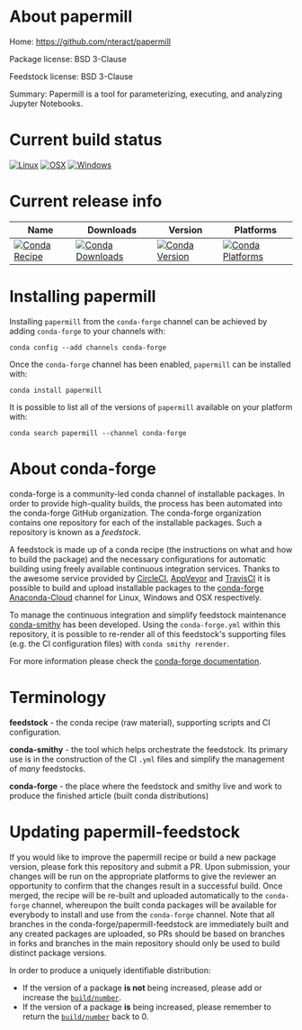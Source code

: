About papermill
===============

Home: https://github.com/nteract/papermill

Package license: BSD 3-Clause

Feedstock license: BSD 3-Clause

Summary: Papermill is a tool for parameterizing, executing, and analyzing Jupyter Notebooks.



Current build status
====================

[![Linux](https://img.shields.io/circleci/project/github/conda-forge/papermill-feedstock/master.svg?label=Linux)](https://circleci.com/gh/conda-forge/papermill-feedstock)
[![OSX](https://img.shields.io/travis/conda-forge/papermill-feedstock/master.svg?label=macOS)](https://travis-ci.org/conda-forge/papermill-feedstock)
[![Windows](https://img.shields.io/appveyor/ci/conda-forge/papermill-feedstock/master.svg?label=Windows)](https://ci.appveyor.com/project/conda-forge/papermill-feedstock/branch/master)

Current release info
====================

| Name | Downloads | Version | Platforms |
| --- | --- | --- | --- |
| [![Conda Recipe](https://img.shields.io/badge/recipe-papermill-green.svg)](https://anaconda.org/conda-forge/papermill) | [![Conda Downloads](https://img.shields.io/conda/dn/conda-forge/papermill.svg)](https://anaconda.org/conda-forge/papermill) | [![Conda Version](https://img.shields.io/conda/vn/conda-forge/papermill.svg)](https://anaconda.org/conda-forge/papermill) | [![Conda Platforms](https://img.shields.io/conda/pn/conda-forge/papermill.svg)](https://anaconda.org/conda-forge/papermill) |

Installing papermill
====================

Installing `papermill` from the `conda-forge` channel can be achieved by adding `conda-forge` to your channels with:

```
conda config --add channels conda-forge
```

Once the `conda-forge` channel has been enabled, `papermill` can be installed with:

```
conda install papermill
```

It is possible to list all of the versions of `papermill` available on your platform with:

```
conda search papermill --channel conda-forge
```


About conda-forge
=================

conda-forge is a community-led conda channel of installable packages.
In order to provide high-quality builds, the process has been automated into the
conda-forge GitHub organization. The conda-forge organization contains one repository
for each of the installable packages. Such a repository is known as a *feedstock*.

A feedstock is made up of a conda recipe (the instructions on what and how to build
the package) and the necessary configurations for automatic building using freely
available continuous integration services. Thanks to the awesome service provided by
[CircleCI](https://circleci.com/), [AppVeyor](https://www.appveyor.com/)
and [TravisCI](https://travis-ci.org/) it is possible to build and upload installable
packages to the [conda-forge](https://anaconda.org/conda-forge)
[Anaconda-Cloud](https://anaconda.org/) channel for Linux, Windows and OSX respectively.

To manage the continuous integration and simplify feedstock maintenance
[conda-smithy](https://github.com/conda-forge/conda-smithy) has been developed.
Using the ``conda-forge.yml`` within this repository, it is possible to re-render all of
this feedstock's supporting files (e.g. the CI configuration files) with ``conda smithy rerender``.

For more information please check the [conda-forge documentation](https://conda-forge.org/docs/).

Terminology
===========

**feedstock** - the conda recipe (raw material), supporting scripts and CI configuration.

**conda-smithy** - the tool which helps orchestrate the feedstock.
                   Its primary use is in the construction of the CI ``.yml`` files
                   and simplify the management of *many* feedstocks.

**conda-forge** - the place where the feedstock and smithy live and work to
                  produce the finished article (built conda distributions)


Updating papermill-feedstock
============================

If you would like to improve the papermill recipe or build a new
package version, please fork this repository and submit a PR. Upon submission,
your changes will be run on the appropriate platforms to give the reviewer an
opportunity to confirm that the changes result in a successful build. Once
merged, the recipe will be re-built and uploaded automatically to the
`conda-forge` channel, whereupon the built conda packages will be available for
everybody to install and use from the `conda-forge` channel.
Note that all branches in the conda-forge/papermill-feedstock are
immediately built and any created packages are uploaded, so PRs should be based
on branches in forks and branches in the main repository should only be used to
build distinct package versions.

In order to produce a uniquely identifiable distribution:
 * If the version of a package **is not** being increased, please add or increase
   the [``build/number``](https://conda.io/docs/user-guide/tasks/build-packages/define-metadata.html#build-number-and-string).
 * If the version of a package **is** being increased, please remember to return
   the [``build/number``](https://conda.io/docs/user-guide/tasks/build-packages/define-metadata.html#build-number-and-string)
   back to 0.
